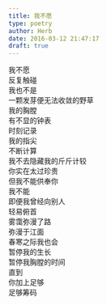 ```yaml
---  
title: 我不愿  
type: poetry  
author: Herb  
date: 2016-03-12 21:47:17  
draft: true
---  
```

我不愿  
反复触碰  
我也不是  
一颗发芽便无法收敛的野草    
我的胸膛  
有不显的钟表  
时刻记录  
我的指尖  
不断计算    
我不去隐藏我的斤斤计较  
你实在太过珍贵    
但我不能供奉你  
我不能    
即便我曾经向别人  
轻易俯首    
雾霭弥漫了路  
弥漫于江面  
春寒之际我也会  
暂停我的生长    
暂停我胸膛的时间  
直到  
你加上足够  
足够筹码
